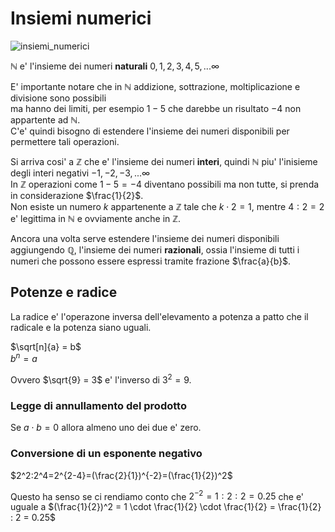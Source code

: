 # Insiemi numerici  

![insiemi_numerici](https://user-images.githubusercontent.com/7195133/196787423-d4e278d8-ef37-468a-8324-8c1ca0cb762e.jpg)

$\mathbb{N}$ e' l'insieme dei numeri **naturali** $0, 1, 2, 3, 4, 5, ... \infty$  

E' importante notare che in $\mathbb{N}$ addizione, sottrazione, moltiplicazione e divisione sono possibili   
ma hanno dei limiti, per esempio $1 - 5$ che darebbe un risultato $-4$ non appartente ad $\mathbb{N}$.  
C'e' quindi bisogno di estendere l'insieme dei numeri disponibili per permettere tali operazioni.  

Si arriva cosi' a $\mathbb{Z}$ che e' l'insieme dei numeri **interi**, quindi $\mathbb{N}$ piu' l'inisieme degli interi negativi $-1, -2, -3, ... \infty$  
In $\mathbb{Z}$ operazioni come $1 - 5 = -4$ diventano possibili ma non tutte, si prenda in considerazione $\frac{1}{2}$.  
Non esiste un numero $k$ appartenente a $\mathbb{Z}$ tale che $k \cdot 2 = 1$, mentre $4:2 = 2$ e' legittima in $\mathbb{N}$ e ovviamente anche in $\mathbb{Z}$.  

Ancora una volta serve estendere l'insieme dei numeri disponibili aggiungendo $\mathbb{Q}$, l'insieme dei numeri **razionali**, ossia l'insieme di tutti i numeri che possono essere espressi tramite frazione $\frac{a}{b}$.  



## Potenze e radice  

La radice e' l'operazone inversa dell'elevamento a potenza a patto che il radicale e la potenza siano uguali.  

$\sqrt[n]{a} = b$  
$b^n = a$  

Ovvero $\sqrt{9} = 3$ e' l'inverso di $3^2=9$.  

### Legge di annullamento del prodotto  

Se $a \cdot b = 0$ allora almeno uno dei due e' zero.  

### Conversione di un esponente negativo  

$2^2:2^4=2^{2-4}=(\frac{2}{1})^{-2}=(\frac{1}{2})^2$  

Questo ha senso se ci rendiamo conto che $2^{-2} = 1:2:2 = 0.25$ che e' uguale a $(\frac{1}{2})^2 = 1 \cdot \frac{1}{2} \cdot \frac{1}{2} = \frac{1}{2} : 2 = 0.25$
